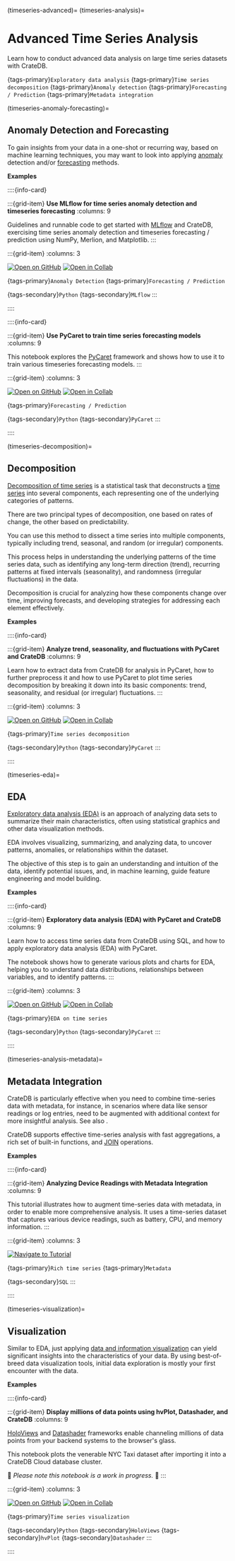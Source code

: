 (timeseries-advanced)=
(timeseries-analysis)=

# Advanced Time Series Analysis

Learn how to conduct advanced data analysis on large time series datasets
with CrateDB.

{tags-primary}`Exploratory data analysis`
{tags-primary}`Time series decomposition`
{tags-primary}`Anomaly detection`
{tags-primary}`Forecasting / Prediction`
{tags-primary}`Metadata integration`


<style>
.wrapper-content-right img {
  margin-bottom: 0 !important;
}
</style>


(timeseries-anomaly-forecasting)=
## Anomaly Detection and Forecasting

To gain insights from your data in a one-shot or recurring way, based on
machine learning techniques, you may want to look into applying [anomaly]
detection and/or [forecasting] methods.

**Examples**


::::{info-card}

:::{grid-item} **Use MLflow for time series anomaly detection and timeseries forecasting**
:columns: 9

Guidelines and runnable code to get started with [MLflow] and CrateDB, exercising
time series anomaly detection and timeseries forecasting / prediction using
NumPy, Merlion, and Matplotlib.
:::

:::{grid-item}
:columns: 3

[![Open on GitHub](https://img.shields.io/badge/Open%20on-GitHub-lightgray?logo=GitHub)](https://github.com/crate/cratedb-examples/blob/main/topic/machine-learning/mlops-mlflow/tracking_merlion.ipynb)
[![Open in Collab](https://colab.research.google.com/assets/colab-badge.svg)](https://colab.research.google.com/github/crate/cratedb-examples/blob/main/topic/machine-learning/mlops-mlflow/tracking_merlion.ipynb)

{tags-primary}`Anomaly Detection`
{tags-primary}`Forecasting / Prediction`

{tags-secondary}`Python`
{tags-secondary}`MLflow`
:::

::::


::::{info-card}

:::{grid-item} **Use PyCaret to train time series forecasting models**
:columns: 9

This notebook explores the [PyCaret] framework and shows how to use it
to train various timeseries forecasting models.
:::

:::{grid-item}
:columns: 3

[![Open on GitHub](https://img.shields.io/badge/Open%20on-GitHub-lightgray?logo=GitHub)](https://github.com/crate/cratedb-examples/blob/main/topic/machine-learning/automl/automl_timeseries_forecasting_with_pycaret.ipynb)
[![Open in Collab](https://colab.research.google.com/assets/colab-badge.svg)](https://colab.research.google.com/github/crate/cratedb-examples/blob/main/topic/machine-learning/automl/automl_timeseries_forecasting_with_pycaret.ipynb)

{tags-primary}`Forecasting / Prediction`

{tags-secondary}`Python`
{tags-secondary}`PyCaret`
:::

::::


(timeseries-decomposition)=
## Decomposition

[Decomposition of time series] is a statistical task that deconstructs a [time
series] into several components, each representing one of the underlying
categories of patterns.

There are two principal types of decomposition, one based on rates of change,
the other based on predictability.

You can use this method to dissect a time series into multiple components,
typically including trend, seasonal, and random (or irregular) components.

This process helps in understanding the underlying patterns of the time series
data, such as identifying any long-term direction (trend), recurring patterns
at fixed intervals (seasonality), and randomness (irregular fluctuations) in
the data.

Decomposition is crucial for analyzing how these components change over time,
improving forecasts, and developing strategies for addressing each element
effectively.

**Examples**

::::{info-card}

:::{grid-item} **Analyze trend, seasonality, and fluctuations with PyCaret and CrateDB**
:columns: 9

Learn how to extract data from CrateDB for analysis in PyCaret, how to
further preprocess it and how to use PyCaret to plot time series
decomposition by breaking it down into its basic components: trend,
seasonality, and residual (or irregular) fluctuations.
:::

:::{grid-item}
:columns: 3

[![Open on GitHub](https://img.shields.io/badge/Open%20on-GitHub-lightgray?logo=GitHub)](https://github.com/crate/cratedb-examples/blob/main/topic/timeseries/time-series-decomposition.ipynb)
[![Open in Collab](https://colab.research.google.com/assets/colab-badge.svg)](https://colab.research.google.com/github/crate/cratedb-examples/blob/main/topic/timeseries/time-series-decomposition.ipynb)

{tags-primary}`Time series decomposition`

{tags-secondary}`Python`
{tags-secondary}`PyCaret`
:::

::::


(timeseries-eda)=
## EDA

[Exploratory data analysis (EDA)] is an approach of analyzing data sets to
summarize their main characteristics, often using statistical graphics and
other data visualization methods.

EDA involves visualizing, summarizing, and analyzing data, to uncover
patterns, anomalies, or relationships within the dataset.

The objective of this step is to gain an understanding and intuition of the
data, identify potential issues, and, in machine learning, guide feature
engineering and model building.

**Examples**

::::{info-card}

:::{grid-item} **Exploratory data analysis (EDA) with PyCaret and CrateDB**
:columns: 9

Learn how to access time series data from CrateDB using SQL, and how to apply
exploratory data analysis (EDA) with PyCaret.

The notebook shows how to generate various plots and charts for EDA, helping
you to understand data distributions, relationships between variables, and to
identify patterns.
:::

:::{grid-item}
:columns: 3

[![Open on GitHub](https://img.shields.io/badge/Open%20on-GitHub-lightgray?logo=GitHub)](https://github.com/crate/cratedb-examples/blob/main/topic/timeseries/exploratory_data_analysis.ipynb)
[![Open in Collab](https://colab.research.google.com/assets/colab-badge.svg)](https://colab.research.google.com/github/crate/cratedb-examples/blob/main/topic/timeseries/exploratory_data_analysis.ipynb)

{tags-primary}`EDA on time series`

{tags-secondary}`Python`
{tags-secondary}`PyCaret`
:::

::::


(timeseries-analysis-metadata)=
## Metadata Integration

CrateDB is particularly effective when you need to combine time-series data
with metadata, for instance, in scenarios where data like sensor readings
or log entries, need to be augmented with additional context for more
insightful analysis. See also [](#document).

CrateDB supports effective time-series analysis with fast aggregations, a
rich set of built-in functions, and [JOIN](inv:crate-reference#sql_joins)
operations.

**Examples**

::::{info-card}

:::{grid-item} **Analyzing Device Readings with Metadata Integration**
:columns: 9

This tutorial illustrates how to augment time-series data with metadata, in
order to enable more comprehensive analysis. It uses a time-series dataset that
captures various device readings, such as battery, CPU, and memory information. 
:::

:::{grid-item}
:columns: 3

[![Navigate to Tutorial](https://img.shields.io/badge/Navigate%20to-Tutorial-lightgray?logo=Markdown)](inv:cloud#time-series-advanced)

{tags-primary}`Rich time series`
{tags-primary}`Metadata`

{tags-secondary}`SQL`
:::

::::


(timeseries-visualization)=
## Visualization

Similar to EDA, just applying [data and information visualization] can yield
significant insights into the characteristics of your data. By using
best-of-breed data visualization tools, initial data exploration is
mostly your first encounter with the data.

**Examples**

::::{info-card}

:::{grid-item} **Display millions of data points using hvPlot, Datashader, and CrateDB**
:columns: 9

[HoloViews] and [Datashader] frameworks enable channeling millions of data
points from your backend systems to the browser's glass.

This notebook plots the venerable NYC Taxi dataset after importing it
into a CrateDB Cloud database cluster.

🚧 _Please note this notebook is a work in progress._ 🚧
:::

:::{grid-item}
:columns: 3

[![Open on GitHub](https://img.shields.io/badge/Open%20on-GitHub-lightgray?logo=GitHub)](https://github.com/crate/cratedb-examples/blob/amo/cloud-datashader/topic/timeseries/explore/cloud-datashader.ipynb)
[![Open in Collab](https://colab.research.google.com/assets/colab-badge.svg)](https://colab.research.google.com/github/crate/cratedb-examples/blob/amo/cloud-datashader/topic/timeseries/explore/cloud-datashader.ipynb)

{tags-primary}`Time series visualization`

{tags-secondary}`Python`
{tags-secondary}`HoloViews`
{tags-secondary}`hvPlot`
{tags-secondary}`Datashader`
:::

::::



[anomaly]: https://en.wikipedia.org/wiki/Anomaly_(natural_sciences)
[Data and information visualization]: https://en.wikipedia.org/wiki/Data_and_information_visualization
[Datashader]: https://datashader.org/
[Decomposition of time series]: https://en.wikipedia.org/wiki/Decomposition_of_time_series
[Exploratory data analysis (EDA)]: https://en.wikipedia.org/wiki/Exploratory_data_analysis
[forecasting]: https://en.wikipedia.org/wiki/Forecasting
[HoloViews]: https://www.holoviews.org/
[MLflow]: https://mlflow.org/
[PyCaret]: https://www.pycaret.org
[Time series]: https://en.wikipedia.org/wiki/Time_series
